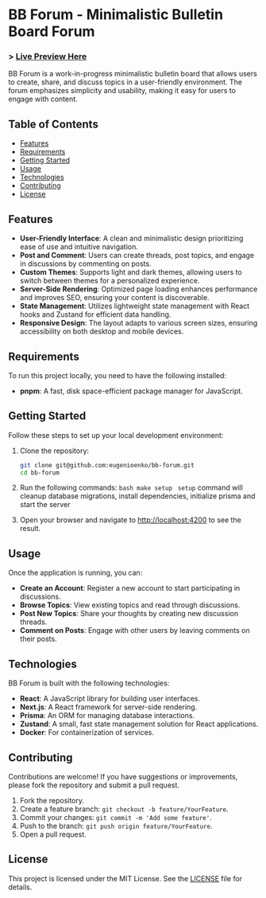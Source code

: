 # BB Forum - Minimalistic Bulletin Board Forum

### > [Live Preview Here](https://bbforum.yy-dev.top)

BB Forum is a work-in-progress minimalistic bulletin board that allows users to create, share, and discuss topics in a user-friendly environment. The forum emphasizes simplicity and usability, making it easy for users to engage with content.

## Table of Contents

- [Features](#features)
- [Requirements](#requirements)
- [Getting Started](#getting-started)
- [Usage](#usage)
- [Technologies](#technologies)
- [Contributing](#contributing)
- [License](#license)

## Features

- **User-Friendly Interface**: A clean and minimalistic design prioritizing ease of use and intuitive navigation.
- **Post and Comment**: Users can create threads, post topics, and engage in discussions by commenting on posts.
- **Custom Themes**: Supports light and dark themes, allowing users to switch between themes for a personalized experience.
- **Server-Side Rendering**: Optimized page loading enhances performance and improves SEO, ensuring your content is discoverable.
- **State Management**: Utilizes lightweight state management with React hooks and Zustand for efficient data handling.
- **Responsive Design**: The layout adapts to various screen sizes, ensuring accessibility on both desktop and mobile devices.

## Requirements

To run this project locally, you need to have the following installed:

- **pnpm**: A fast, disk space-efficient package manager for JavaScript.

## Getting Started

Follow these steps to set up your local development environment:

1. Clone the repository:

   ```bash
   git clone git@github.com:eugenioenko/bb-forum.git
   cd bb-forum
   ```

2. Run the following commands:
   `bash
    make setup
    `
   `setup` command will cleanup database migrations, install dependencies, initialize prisma and start the server

3. Open your browser and navigate to [http://localhost:4200](http://localhost:4200) to see the result.

## Usage

Once the application is running, you can:

- **Create an Account**: Register a new account to start participating in discussions.
- **Browse Topics**: View existing topics and read through discussions.
- **Post New Topics**: Share your thoughts by creating new discussion threads.
- **Comment on Posts**: Engage with other users by leaving comments on their posts.

## Technologies

BB Forum is built with the following technologies:

- **React**: A JavaScript library for building user interfaces.
- **Next.js**: A React framework for server-side rendering.
- **Prisma**: An ORM for managing database interactions.
- **Zustand**: A small, fast state management solution for React applications.
- **Docker**: For containerization of services.

## Contributing

Contributions are welcome! If you have suggestions or improvements, please fork the repository and submit a pull request.

1. Fork the repository.
2. Create a feature branch: `git checkout -b feature/YourFeature`.
3. Commit your changes: `git commit -m 'Add some feature'`.
4. Push to the branch: `git push origin feature/YourFeature`.
5. Open a pull request.

## License

This project is licensed under the MIT License. See the [LICENSE](LICENSE) file for details.
